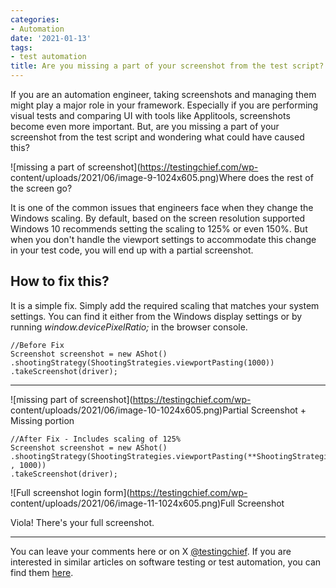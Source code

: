 ```yaml
---
categories:
- Automation
date: '2021-01-13'
tags:
- test automation
title: Are you missing a part of your screenshot from the test script?
---
```


If you are an automation engineer, taking screenshots and managing them might
play a major role in your framework. Especially if you are performing visual
tests and comparing UI with tools like Applitools, screenshots become even
more important. But, are you missing a part of your screenshot from the test
script and wondering what could have caused this?

![missing a part of screenshot](https://testingchief.com/wp-
content/uploads/2021/06/image-9-1024x605.png)Where does the rest of the screen
go?

It is one of the common issues that engineers face when they change the
Windows scaling. By default, based on the screen resolution supported Windows
10 recommends setting the scaling to 125% or even 150%. But when you don't
handle the viewport settings to accommodate this change in your test code, you
will end up with a partial screenshot.

## How to fix this?

It is a simple fix. Simply add the required scaling that matches your system
settings. You can find it either from the Windows display settings or by
running _window.devicePixelRatio;_ in the browser console.

    
    
    //Before Fix
    Screenshot screenshot = new AShot()
    .shootingStrategy(ShootingStrategies.viewportPasting(1000))
    .takeScreenshot(driver);

* * *

![missing part of screenshot](https://testingchief.com/wp-
content/uploads/2021/06/image-10-1024x605.png)Partial Screenshot + Missing
portion

    
    
    //After Fix - Includes scaling of 125%
    Screenshot screenshot = new AShot()
    .shootingStrategy(ShootingStrategies.viewportPasting(**ShootingStrategies.scaling(1.25f)** , 1000))
    .takeScreenshot(driver);

![Full screenshot login form](https://testingchief.com/wp-
content/uploads/2021/06/image-11-1024x605.png)Full Screenshot

Viola! There's your full screenshot.

* * *

You can leave your comments here or on X
[@testingchief](https://x.com/testingchief). If you are interested in
similar articles on software testing or test automation, you can find them
[here](https://skthetester.github.io/).